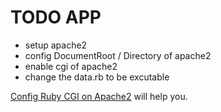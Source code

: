 # TODO APP

- setup apache2
- config DocumentRoot / Directory of apache2
- enable cgi of apache2
- change the data.rb to be excutable

[Config Ruby CGI on Apache2](https://github.com/sanmingzi/study_apache/blob/main/configuration/ruby_cgi.md) will help you.
